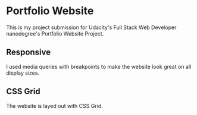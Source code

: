 # Portfolio Website
This is my project submission for Udacity's Full Stack Web Developer nanodegree's Portfolio Website Project.
## Responsive
I used media queries with breakpoints to make the website look great on all display sizes.
## CSS Grid
The website is layed out with CSS Grid.

